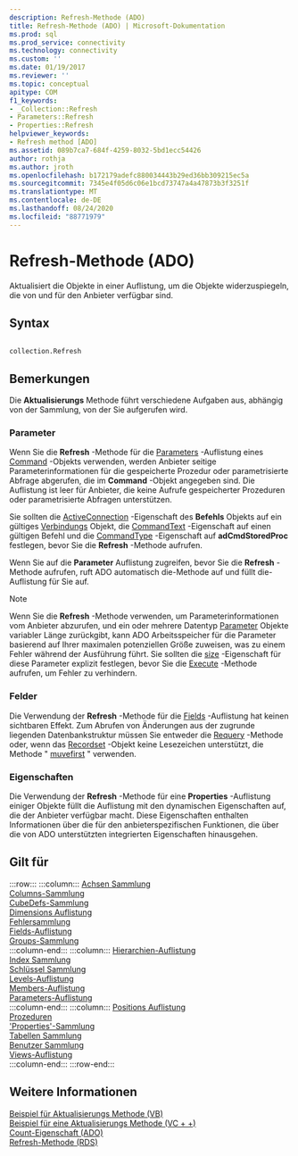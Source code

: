 ```yaml
---
description: Refresh-Methode (ADO)
title: Refresh-Methode (ADO) | Microsoft-Dokumentation
ms.prod: sql
ms.prod_service: connectivity
ms.technology: connectivity
ms.custom: ''
ms.date: 01/19/2017
ms.reviewer: ''
ms.topic: conceptual
apitype: COM
f1_keywords:
- _Collection::Refresh
- Parameters::Refresh
- Properties::Refresh
helpviewer_keywords:
- Refresh method [ADO]
ms.assetid: 089b7ca7-684f-4259-8032-5bd1ecc54426
author: rothja
ms.author: jroth
ms.openlocfilehash: b172179adefc880034443b29ed36bb309215ec5a
ms.sourcegitcommit: 7345e4f05d6c06e1bcd73747a4a47873b3f3251f
ms.translationtype: MT
ms.contentlocale: de-DE
ms.lasthandoff: 08/24/2020
ms.locfileid: "88771979"
---
```

# <a name="refresh-method-ado"></a>Refresh-Methode (ADO)
Aktualisiert die Objekte in einer Auflistung, um die Objekte widerzuspiegeln, die von und für den Anbieter verfügbar sind.  
  
## <a name="syntax"></a>Syntax  
  
```  
  
collection.Refresh  
```  
  
## <a name="remarks"></a>Bemerkungen  
 Die **Aktualisierungs** Methode führt verschiedene Aufgaben aus, abhängig von der Sammlung, von der Sie aufgerufen wird.  
  
### <a name="parameters"></a>Parameter  
 Wenn Sie die **Refresh** -Methode für die [Parameters](./parameters-collection-ado.md) -Auflistung eines [Command](./command-object-ado.md) -Objekts verwenden, werden Anbieter seitige Parameterinformationen für die gespeicherte Prozedur oder parametrisierte Abfrage abgerufen, die im **Command** -Objekt angegeben sind. Die Auflistung ist leer für Anbieter, die keine Aufrufe gespeicherter Prozeduren oder parametrisierte Abfragen unterstützen.  
  
 Sie sollten die [ActiveConnection](./activeconnection-property-ado.md) -Eigenschaft des **Befehls** Objekts auf ein gültiges [Verbindungs](./connection-object-ado.md) Objekt, die [CommandText](./commandtext-property-ado.md) -Eigenschaft auf einen gültigen Befehl und die [CommandType](./commandtype-property-ado.md) -Eigenschaft auf **adCmdStoredProc** festlegen, bevor Sie die **Refresh** -Methode aufrufen.  
  
 Wenn Sie auf die **Parameter** Auflistung zugreifen, bevor Sie die **Refresh** -Methode aufrufen, ruft ADO automatisch die-Methode auf und füllt die-Auflistung für Sie auf.  
  
> [!NOTE]
>  Wenn Sie die **Refresh** -Methode verwenden, um Parameterinformationen vom Anbieter abzurufen, und ein oder mehrere Datentyp [Parameter](./parameter-object.md) Objekte variabler Länge zurückgibt, kann ADO Arbeitsspeicher für die Parameter basierend auf Ihrer maximalen potenziellen Größe zuweisen, was zu einem Fehler während der Ausführung führt. Sie sollten die [size](./size-property-ado-parameter.md) -Eigenschaft für diese Parameter explizit festlegen, bevor Sie die [Execute](./execute-method-ado-command.md) -Methode aufrufen, um Fehler zu verhindern.  
  
### <a name="fields"></a>Felder  
 Die Verwendung der **Refresh** -Methode für die [Fields](./fields-collection-ado.md) -Auflistung hat keinen sichtbaren Effekt. Zum Abrufen von Änderungen aus der zugrunde liegenden Datenbankstruktur müssen Sie entweder die [Requery](./requery-method.md) -Methode oder, wenn das [Recordset](./recordset-object-ado.md) -Objekt keine Lesezeichen unterstützt, die Methode " [muvefirst](./movefirst-movelast-movenext-and-moveprevious-methods-ado.md) " verwenden.  
  
### <a name="properties"></a>Eigenschaften  
 Die Verwendung der **Refresh** -Methode für eine **Properties** -Auflistung einiger Objekte füllt die Auflistung mit den dynamischen Eigenschaften auf, die der Anbieter verfügbar macht. Diese Eigenschaften enthalten Informationen über die für den anbieterspezifischen Funktionen, die über die von ADO unterstützten integrierten Eigenschaften hinausgehen.  
  
## <a name="applies-to"></a>Gilt für  

:::row:::
    :::column:::
        [Achsen Sammlung](../ado-md-api/axes-collection-ado-md.md)  
        [Columns-Sammlung](../adox-api/columns-collection-adox.md)  
        [CubeDefs-Sammlung](../ado-md-api/cubedefs-collection-ado-md.md)  
        [Dimensions Auflistung](../ado-md-api/dimensions-collection-ado-md.md)  
        [Fehlersammlung](./errors-collection-ado.md)  
        [Fields-Auflistung](./fields-collection-ado.md)  
        [Groups-Sammlung](../adox-api/groups-collection-adox.md)  
    :::column-end:::
    :::column:::
        [Hierarchien-Auflistung](../ado-md-api/hierarchies-collection-ado-md.md)  
        [Index Sammlung](../adox-api/indexes-collection-adox.md)  
        [Schlüssel Sammlung](../adox-api/keys-collection-adox.md)  
        [Levels-Auflistung](../ado-md-api/levels-collection-ado-md.md)  
        [Members-Auflistung](../ado-md-api/members-collection-ado-md.md)  
        [Parameters-Auflistung](./parameters-collection-ado.md)  
    :::column-end:::
    :::column:::
        [Positions Auflistung](../ado-md-api/positions-collection-ado-md.md)  
        [Prozeduren](../adox-api/procedures-collection-adox.md)  
        ['Properties'-Sammlung](./properties-collection-ado.md)  
        [Tabellen Sammlung](../adox-api/tables-collection-adox.md)  
        [Benutzer Sammlung](../adox-api/users-collection-adox.md)  
        [Views-Auflistung](../adox-api/views-collection-adox.md)  
    :::column-end:::
:::row-end:::

## <a name="see-also"></a>Weitere Informationen  
 [Beispiel für Aktualisierungs Methode (VB)](./refresh-method-example-vb.md)   
 [Beispiel für eine Aktualisierungs Methode (VC + +)](./refresh-method-example-vc.md)   
 [Count-Eigenschaft (ADO)](./count-property-ado.md)   
 [Refresh-Methode (RDS)](../rds-api/refresh-method-rds.md)
